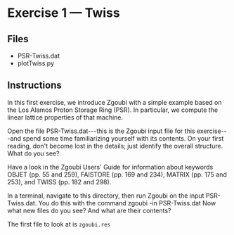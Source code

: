 Exercise 1 — Twiss
==================

Files
-----
* PSR-Twiss.dat
* plotTwiss.py

Instructions
------------
In this first exercise, we introduce Zgoubi with a simple example based
on the Los Alamos Proton Storage Ring (PSR). In particular, we compute
the linear lattice properties of that machine.

Open the file PSR-Twiss.dat---this is the Zgoubi input file for this
exercise---and spend some time familiarizing yourself with its contents.
On your first reading, don't become lost in the details; just identify
the overall structure. What do you see?

Have a look in the Zgoubi Users' Guide for information about keywords
OBJET (pp. 55 and 259), FAISTORE (pp. 169 and 234), MATRIX (pp. 175
and 253), and TWISS (pp. 182 and 298).

In a terminal, navigate to this directory, then run Zgoubi on the input
PSR-Twiss.dat. You do this with the command
    zgoubi -in PSR-Twiss.dat
Now what new files do you see? And what are their contents?

The first file to look at is `zgoubi.res`
